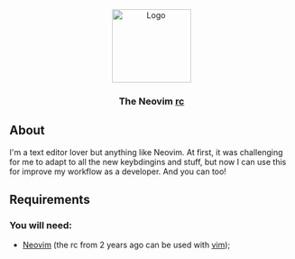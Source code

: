 <div align="center">
  <img src="https://upload.wikimedia.org/wikipedia/commons/3/3a/Neovim-mark.svg" alt="Logo" width="140" height="130">
  
  ### The Neovim [rc](https://github.com/regalk13/vimrc)
</div>

## About

I'm a text editor lover but anything like Neovim. At first, it was challenging for me to adapt to all the new keybdingins and stuff, but now I can use this for improve my workflow as a developer. And you can too!

## Requirements

### You will need:
 - [Neovim](https://neovim.io/) (the rc from 2 years ago can be used with [vim](https://www.vim.org/));
 

